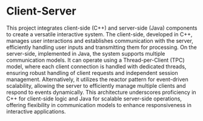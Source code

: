 # Client-Server
This project integrates client-side (C++) and server-side (Java) components to create a versatile interactive system. The client-side, developed in C++, manages user interactions and establishes communication with the server, efficiently handling user inputs and transmitting them for processing. On the server-side, implemented in Java, the system supports multiple communication models. It can operate using a Thread-per-Client (TPC) model, where each client connection is handled with dedicated threads, ensuring robust handling of client requests and independent session management. Alternatively, it utilizes the reactor pattern for event-driven scalability, allowing the server to efficiently manage multiple clients and respond to events dynamically. This architecture underscores proficiency in C++ for client-side logic and Java for scalable server-side operations, offering flexibility in communication models to enhance responsiveness in interactive applications.
